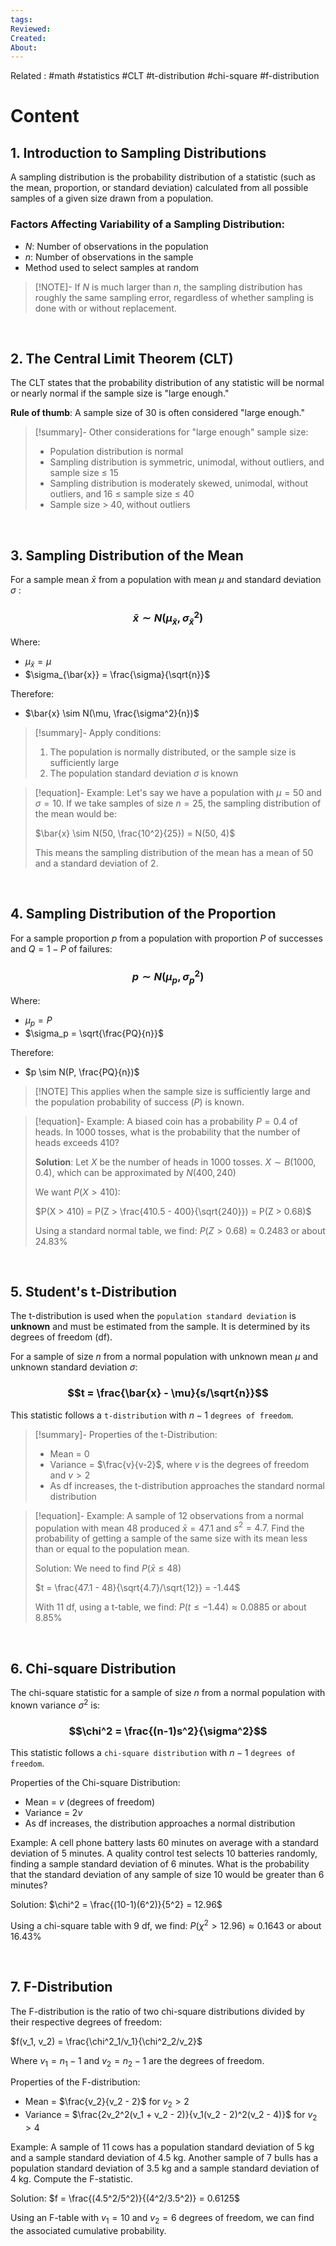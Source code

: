 ```yaml
---
tags: 
Reviewed: 
Created: 
About:
---
```

Related : #math #statistics #CLT #t-distribution #chi-square #f-distribution
# Content



## 1. Introduction to Sampling Distributions

A sampling distribution is the probability distribution of a statistic (such as the mean, proportion, or standard deviation) calculated from all possible samples of a given size drawn from a population.

### Factors Affecting Variability of a Sampling Distribution:
- $N$: Number of observations in the population
- $n$: Number of observations in the sample
- Method used to select samples at random

> [!NOTE]- If $N$ is much larger than $n$, the sampling distribution has roughly the same sampling error, regardless of whether sampling is done with or without replacement.

<br>

## 2. The Central Limit Theorem (CLT)

The CLT states that the probability distribution of any statistic will be normal or nearly normal if the sample size is "large enough."

**Rule of thumb**: A sample size of 30 is often considered "large enough."

> [!summary]- Other considerations for "large enough" sample size:
> - Population distribution is normal
> - Sampling distribution is symmetric, unimodal, without outliers, and sample size ≤ 15
> - Sampling distribution is moderately skewed, unimodal, without outliers, and 16 ≤ sample size ≤ 40
> - Sample size > 40, without outliers

<br>

## 3. Sampling Distribution of the Mean

For a sample mean $\bar{x}$ from a population with mean $\mu$ and standard deviation $\sigma$ :
### $$\bar{x} \sim N(\mu_{\bar{x}}, \sigma^2_{\bar{x}})$$
Where:
- $\mu_{\bar{x}} = \mu$
- $\sigma_{\bar{x}} = \frac{\sigma}{\sqrt{n}}$

Therefore:
- $\bar{x} \sim N(\mu, \frac{\sigma^2}{n})$

> [!summary]- Apply conditions:
> 1. The population is normally distributed, or the sample size is sufficiently large
> 2. The population standard deviation $\sigma$ is known

> [!equation]- Example:
> Let's say we have a population with $\mu = 50$ and $\sigma = 10$. If we take samples of size $n = 25$, the sampling distribution of the mean would be:
> 
> $\bar{x} \sim N(50, \frac{10^2}{25}) = N(50, 4)$
> 
> This means the sampling distribution of the mean has a mean of 50 and a standard deviation of 2.

<br>

## 4. Sampling Distribution of the Proportion

For a sample proportion $p$ from a population with proportion $P$ of successes and $Q = 1-P$ of failures:
### $$p \sim N(\mu_p, \sigma^2_p)$$
Where:
- $\mu_p = P$
- $\sigma_p = \sqrt{\frac{PQ}{n}}$

Therefore:
- $p \sim N(P, \frac{PQ}{n})$

> [!NOTE] This applies when the sample size is sufficiently large and the population probability of success $(P)$ is known.

> [!equation]- Example:
> A biased coin has a probability $P = 0.4$ of heads. In 1000 tosses, what is the probability that the number of heads exceeds 410?
> 
> **Solution**:
> Let $X$ be the number of heads in 1000 tosses.
> $X \sim B(1000, 0.4)$, which can be approximated by $N(400, 240)$
> 
> We want $P(X > 410)$:
> 
> $P(X > 410) = P(Z > \frac{410.5 - 400}{\sqrt{240}}) = P(Z > 0.68)$
> 
> Using a standard normal table, we find:
> $P(Z > 0.68) \approx 0.2483$ or about 24.83%

<br>

## 5. Student's t-Distribution

The t-distribution is used when the `population standard deviation` is **unknown** and must be estimated from the sample. It is determined by its degrees of freedom (df).

For a sample of size $n$ from a normal population with unknown mean $\mu$ and unknown standard deviation $\sigma$:
### $$t = \frac{\bar{x} - \mu}{s/\sqrt{n}}$$
This statistic follows a `t-distribution` with $n-1$ `degrees of freedom`.

> [!summary]- Properties of the t-Distribution:
> - Mean = 0
> - Variance = $\frac{v}{v-2}$, where $v$ is the degrees of freedom and $v > 2$
> - As df increases, the t-distribution approaches the standard normal distribution

> [!equation]- Example:
> A sample of 12 observations from a normal population with mean 48 produced $\bar{x} = 47.1$ and $s^2 = 4.7$. Find the probability of getting a sample of the same size with its mean less than or equal to the population mean.
> 
> Solution:
> We need to find $P(\bar{x} \leq 48)$
> 
> $t = \frac{47.1 - 48}{\sqrt{4.7}/\sqrt{12}} = -1.44$
> 
> With 11 df, using a t-table, we find:
> $P(t \leq -1.44) \approx 0.0885$ or about 8.85%

<br>

## 6. Chi-square Distribution

The chi-square statistic for a sample of size $n$ from a normal population with known variance $\sigma^2$ is:
### $$\chi^2 = \frac{(n-1)s^2}{\sigma^2}$$
This statistic follows a `chi-square distribution` with $n-1$ `degrees of freedom`.

Properties of the Chi-square Distribution:
- Mean = $v$ (degrees of freedom)
- Variance = $2v$
- As df increases, the distribution approaches a normal distribution

Example:
A cell phone battery lasts 60 minutes on average with a standard deviation of 5 minutes. A quality control test selects 10 batteries randomly, finding a sample standard deviation of 6 minutes. What is the probability that the standard deviation of any sample of size 10 would be greater than 6 minutes?

Solution:
$\chi^2 = \frac{(10-1)(6^2)}{5^2} = 12.96$

Using a chi-square table with 9 df, we find:
$P(\chi^2 > 12.96) \approx 0.1643$ or about 16.43%

<br>

## 7. F-Distribution

The F-distribution is the ratio of two chi-square distributions divided by their respective degrees of freedom:

$f(v_1, v_2) = \frac{\chi^2_1/v_1}{\chi^2_2/v_2}$

Where $v_1 = n_1 - 1$ and $v_2 = n_2 - 1$ are the degrees of freedom.

Properties of the F-distribution:
- Mean = $\frac{v_2}{v_2 - 2}$ for $v_2 > 2$
- Variance = $\frac{2v_2^2(v_1 + v_2 - 2)}{v_1(v_2 - 2)^2(v_2 - 4)}$ for $v_2 > 4$

Example:
A sample of 11 cows has a population standard deviation of 5 kg and a sample standard deviation of 4.5 kg. Another sample of 7 bulls has a population standard deviation of 3.5 kg and a sample standard deviation of 4 kg. Compute the F-statistic.

Solution:
$f = \frac{(4.5^2/5^2)}{(4^2/3.5^2)} = 0.6125$

Using an F-table with $v_1 = 10$ and $v_2 = 6$ degrees of freedom, we can find the associated cumulative probability.

